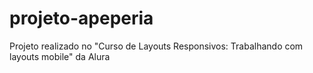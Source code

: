 # projeto-apeperia
 Projeto realizado no "Curso de Layouts Responsivos: Trabalhando com layouts mobile" da Alura
